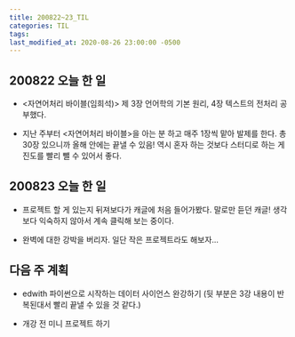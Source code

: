 ```yaml
---
title: 200822~23_TIL
categories: TIL
tags:
last_modified_at: 2020-08-26 23:00:00 -0500
---
```


## 200822 오늘 한 일
* <자연어처리 바이블(임희석)> 제 3장 언어학의 기본 원리, 4장 텍스트의 전처리 공부했다.

* 지난 주부터 <자연어처리 바이블>을 아는 분 하고 매주 1장씩 맡아 발제를 한다. 총 30장 있으니까 올해 안에는 끝낼 수 있음! 역시 혼자 하는 것보다 스터디로 하는 게 진도를 빨리 뺄 수 있어서 좋다.

## 200823 오늘 한 일
* 프로젝트 할 게 있는지 뒤져보다가 캐글에 처음 들어가봤다. 말로만 듣던 캐글! 생각보다 익숙하지 않아서 계속 클릭해 보는 중이다.

* 완벽에 대한 강박을 버리자. 일단 작은 프로젝트라도 해보자... 

## 다음 주 계획
* edwith 파이썬으로 시작하는 데이터 사이언스 완강하기 (뒷 부분은 3강 내용이 반복된대서 빨리 끝낼 수 있을 것 같다.)

* 개강 전 미니 프로젝트 하기
